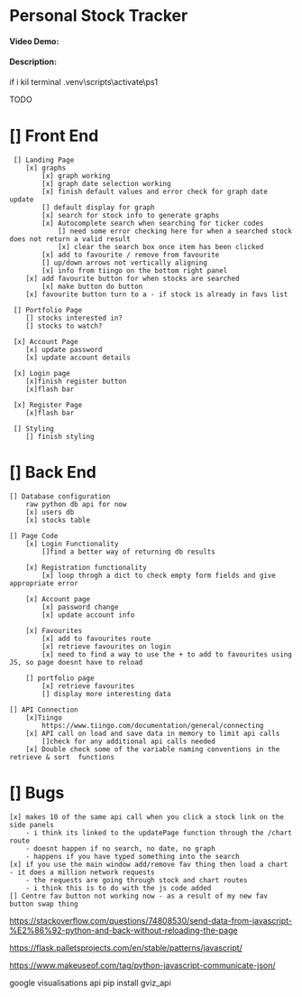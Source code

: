 
# Personal Stock Tracker
#### Video Demo:  <URL HERE>
#### Description:

if i kil terminal
.venv\scripts\activate\ps1

TODO
# [] Front End
     [] Landing Page
        [x] graphs
            [x] graph working
            [x] graph date selection working
            [x] finish default values and error check for graph date update
            [] default display for graph
            [x] search for stock info to generate graphs
            [x] Autocomplete search when searching for ticker codes
                [] need some error checking here for when a searched stock does not return a valid result
                [x] clear the search box once item has been clicked
            [x] add to favourite / remove from favourite
            [] up/down arrows not vertically aligning
            [x] info from tiingo on the bottom right panel
        [x] add favourite button for when stocks are searched
            [x] make button do button
        [x] favourite button turn to a - if stock is already in favs list

     [] Portfolio Page
        [] stocks interested in?
        [] stocks to watch? 

     [x] Account Page
        [x] update password
        [x] update account details
        
     [x] Login page
        [x]finish register button
        [x]flash bar

     [x] Register Page
        [x]flash bar
        
     [] Styling
        [] finish styling

# [] Back End
    [] Database configuration
        raw python db api for now
        [x] users db
        [x] stocks table

    [] Page Code 
        [x] Login Functionality
            []find a better way of returning db results

        [x] Registration functionality
            [x] loop throgh a dict to check empty form fields and give appropriate error

        [x] Account page
            [x] password change
            [x] update account info

        [x] Favourites
            [x] add to favourites route
            [x] retrieve favourites on login
            [x] need to find a way to use the + to add to favourites using JS, so page doesnt have to reload

        [] portfolio page
            [x] retrieve favourites
            [] display more interesting data

    [] API Connection 
        [x]Tiingo
            https://www.tiingo.com/documentation/general/connecting
        [x] API call on load and save data in memory to limit api calls
            []check for any additional api calls needed
        [x] Double check some of the variable naming conventions in the retrieve & sort  functions
# [] Bugs
    [x] makes 10 of the same api call when you click a stock link on the side panels
        - i think its linked to the updatePage function through the /chart route
        - doesnt happen if no search, no date, no graph 
        - happens if you have typed something into the search
    [x] if you use the main window add/remove fav thing then load a chart - it does a million network requests
        - the requests are going through stock and chart routes
        - i think this is to do with the js code added
    [] Centre fav button not working now - as a result of my new fav button swap thing


https://stackoverflow.com/questions/74808530/send-data-from-javascript-%E2%86%92-python-and-back-without-reloading-the-page

https://flask.palletsprojects.com/en/stable/patterns/javascript/

https://www.makeuseof.com/tag/python-javascript-communicate-json/

google visualisations api 
pip install gviz_api